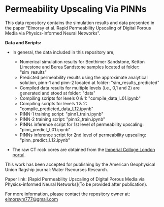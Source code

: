 # Permeability Upscaling Via PINNs

This data repository contains the simulation results and data presented in the paper "Elmorsy et al. Rapid Permeability Upscaling of Digital Porous Media via Physics-informed Neural Networks".

**Data and Scripts:**

- In general, the data included in this repository are,
	- Numerical simulation results for Benthimer Sandstone, Ketton Limestone and Berea Sandstone samples located at folder: "sim_results"
 	- Predicted permeability results using the approximate analytical solution, pinn-1 and pinn-2 located at folder: "sim_results_predicted"
  	- Compiled data results for multiple levels (i.e., 0,1 and 2) are generated and stoed at folder: "data"
  	- Compiling scripts for levels 0 & 1: "compile_data_L01.ipynb"
  	- Compiling scripts for levels 1 & 2: "compile_predicted_data_L12.ipynb"
  	- PINN-1 training script: "pinn1_train.ipynb"
  	- PINN-2 training script: "pinn2_train.ipynb"
  	- PINNs inference script for 1st level of permeability upscaling: "pinn_predict_L01.ipynb"
  	- PINNs inference script for 2nd level of permeability upscaling: "pinn_predict_L12.ipynb"
    
- The raw CT rock cores are obtained from the [Imperial Colloge London portal](https://www.imperial.ac.uk/earth-science/research/research-groups/pore-scale-modelling/micro-ct-images-and-networks/).

This work has been accepted for publishing by the American Geophysical Union flagship journal: Water Rseourses Research.

Paper link: [Rapid Permeability Upscaling of Digital Porous Media via Physics-informed Neural Networks](To be provided after publication).

For more information, please contact the repository owner at: elmorsym777@gmail.com
